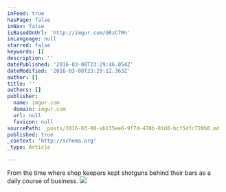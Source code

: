 ```yaml
---
inFeed: true
hasPage: false
inNav: false
isBasedOnUrl: 'http://imgur.com/GRzC7Mn'
inLanguage: null
starred: false
keywords: []
description: ''
datePublished: '2016-03-08T23:29:46.054Z'
dateModified: '2016-03-08T23:29:12.363Z'
author: []
title: ''
authors: []
publisher:
  name: imgur.com
  domain: imgur.com
  url: null
  favicon: null
sourcePath: _posts/2016-03-08-ab135ee6-9f7d-470b-81d0-bcf5dfc720b0.md
published: true
_context: 'http://schema.org'
_type: Article

---
```

From the time where shop keepers kept shotguns behind their bars as a daily course of business. ![](http://i.imgur.com/GRzC7Mn.jpg)